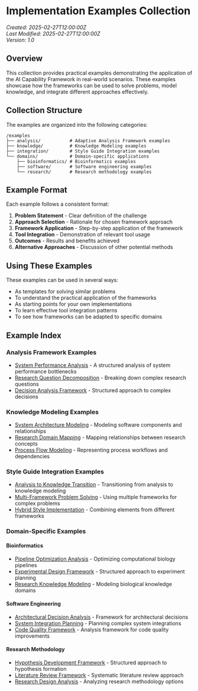 # Implementation Examples Collection

*Created: 2025-02-27T12:00:00Z*  
*Last Modified: 2025-02-27T12:00:00Z*  
*Version: 1.0*

## Overview

This collection provides practical examples demonstrating the application of the AI Capability Framework in real-world scenarios. These examples showcase how the frameworks can be used to solve problems, model knowledge, and integrate different approaches effectively.

## Collection Structure

The examples are organized into the following categories:

```
/examples
├── analysis/           # Adaptive Analysis Framework examples
├── knowledge/          # Knowledge Modeling examples
├── integration/        # Style Guide Integration examples
└── domains/            # Domain-specific applications
    ├── bioinformatics/ # Bioinformatics examples
    ├── software/       # Software engineering examples
    └── research/       # Research methodology examples
```

## Example Format

Each example follows a consistent format:

1. **Problem Statement** - Clear definition of the challenge
2. **Approach Selection** - Rationale for chosen framework approach
3. **Framework Application** - Step-by-step application of the framework
4. **Tool Integration** - Demonstration of relevant tool usage
5. **Outcomes** - Results and benefits achieved
6. **Alternative Approaches** - Discussion of other potential methods

## Using These Examples

These examples can be used in several ways:

- As templates for solving similar problems
- To understand the practical application of the frameworks
- As starting points for your own implementations
- To learn effective tool integration patterns
- To see how frameworks can be adapted to specific domains

## Example Index

### Analysis Framework Examples

- [System Performance Analysis](./analysis/system-performance-analysis.md) - A structured analysis of system performance bottlenecks
- [Research Question Decomposition](./analysis/research-question-decomposition.md) - Breaking down complex research questions
- [Decision Analysis Framework](./analysis/decision-analysis-framework.md) - Structured approach to complex decisions

### Knowledge Modeling Examples

- [System Architecture Modeling](./knowledge/system-architecture-modeling.md) - Modeling software components and relationships
- [Research Domain Mapping](./knowledge/research-domain-mapping.md) - Mapping relationships between research concepts
- [Process Flow Modeling](./knowledge/process-flow-modeling.md) - Representing process workflows and dependencies

### Style Guide Integration Examples

- [Analysis to Knowledge Transition](./integration/analysis-to-knowledge-transition.md) - Transitioning from analysis to knowledge modeling
- [Multi-Framework Problem Solving](./integration/multi-framework-problem-solving.md) - Using multiple frameworks for complex problems
- [Hybrid Style Implementation](./integration/hybrid-style-implementation.md) - Combining elements from different frameworks

### Domain-Specific Examples

#### Bioinformatics

- [Pipeline Optimization Analysis](./domains/bioinformatics/pipeline-optimization-analysis.md) - Optimizing computational biology pipelines
- [Experimental Design Framework](./domains/bioinformatics/experimental-design-framework.md) - Structured approach to experiment planning
- [Research Knowledge Modeling](./domains/bioinformatics/research-knowledge-modeling.md) - Modeling biological knowledge domains

#### Software Engineering

- [Architectural Decision Analysis](./domains/software/architectural-decision-analysis.md) - Framework for architectural decisions
- [System Integration Planning](./domains/software/system-integration-planning.md) - Planning complex system integrations
- [Code Quality Framework](./domains/software/code-quality-framework.md) - Analysis framework for code quality improvements

#### Research Methodology

- [Hypothesis Development Framework](./domains/research/hypothesis-development-framework.md) - Structured approach to hypothesis formation
- [Literature Review Framework](./domains/research/literature-review-framework.md) - Systematic literature review approach
- [Research Design Analysis](./domains/research/research-design-analysis.md) - Analyzing research methodology options
